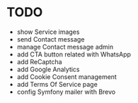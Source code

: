 TODO
====

 * show Service images
 * send Contact message
 * manage Contact message admin
 * add CTA button related with WhatsApp
 * add ReCaptcha
 * add Google Analytics
 * add Cookie Consent management
 * add Terms Of Service page
 * config Symfony mailer with Brevo
